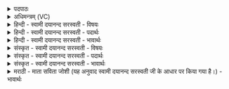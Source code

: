 <details><summary>पदपाठः</summary>

त्वम्। नः॒। अ॒ग्ने॒। तव॑। दे॒व॒। पा॒युभि॒रिति॑ पा॒युऽभिः॑। म॒घोनः॑। र॒क्ष॒। त॒न्वः᳖। च॒। व॒न्द्य॒। त्रा॒ता। तो॒कस्य॑। तन॑ये॒ गवा॑म्। अ॒सि॒। अनि॑मेष॒मित्यनि॑मेषम्। रक्ष॑माणः॒। तव॑। व्र॒ते। १३।
</details>

<details><summary>अधिमन्त्रम् (VC)</summary>

- अग्निर्देवता
- हिरण्यस्तूप आङ्गिरस ऋषिः
- त्रिष्टुप्
- धैवतः
</details>

<details><summary>हिन्दी - स्वामी दयानन्द सरस्वती - विषयः</summary>

राजा और ईश्वर की कैसी सेवा करनी चाहिये, इस विषय को अगले मन्त्र में कहा है ॥
</details>

<details><summary>हिन्दी - स्वामी दयानन्द सरस्वती - पदार्थः</summary>

पदार्थान्वयभाषाः -  हे (देव) उत्तम गुणकर्मस्वभावयुक्त (अग्ने) राजन् वा ईश्वर (तव) आप के (व्रते) उत्तम नियम में वर्त्तमान (मघोनः) बहुत धनयुक्त हम लोगों की (तव) आपके (पायुभिः) रक्षादि के हेतु कर्म्मों से (त्वम्) आप (रक्ष) रक्षा कीजिये (च) और (नः) हमारे (तन्वः) शरीरों की रक्षा कीजिये। हे (वन्द्य) स्तुति के योग्य भगवन् ! जिस कारण आप (अनिमेषम्) निरन्तर (रक्षमाणः) रक्षा करते हुए (तोकस्य) सन्तान पुत्र (तनये) पौत्र और (गवाम्) गौ आदि के (त्राता) रक्षक (असि) हैं, इसलिये हम लोगों के सर्वदा सत्कार और उपासना के योग्य हैं ॥१३ ॥
</details>

<details><summary>हिन्दी - स्वामी दयानन्द सरस्वती - भावार्थः</summary>

भावार्थभाषाः -  इस मन्त्र में श्लेषालङ्कार है। जो मनुष्य ईश्वर के गुण, कर्म, स्वभावों और आज्ञा की अनुकूलता से वर्तमान हैं, जिनकी ईश्वर और विद्वान् लोग निरन्तर रक्षा करनेवाले हैं, वे लक्ष्मी, दीर्घावस्था और सन्तानों से रहित कभी नहीं होते ॥१३ ॥
</details>

<details><summary>संस्कृत - स्वामी दयानन्द सरस्वती - विषयः</summary>

राजेश्वरौ कथं सेवनीयावित्याह ॥
</details>

<details><summary>संस्कृत - स्वामी दयानन्द सरस्वती - पदार्थः</summary>

पदार्थान्वयभाषाः -  हे अग्ने ! देव तव व्रते वर्त्तमानान् मघोनोऽस्मान् तव पायुभिस्त्वं रक्ष, नस्तन्वश्च रक्ष। हे वन्द्य ! यतस्त्वमनिमेषं रक्षमाणस्तोकस्य तनये गवाञ्च त्रातासि, तस्मादस्माभिर्नित्यं सत्कर्त्तव्य उपासनीयश्चासि ॥१३ ॥
</details>

<details><summary>संस्कृत - स्वामी दयानन्द सरस्वती - भावार्थः</summary>

भावार्थभाषाः -  अत्र श्लेषालङ्कारः। य ईश्वरगुणकर्मस्वभावाज्ञानुकूलत्वे वर्त्तन्ते, येषामीश्वरो विद्वांसश्च सततं रक्षकाः सन्ति, ते श्रिया दीर्घायुषा प्रजाभिश्च रहिता कदाचिन्न भवन्ति ॥१३ ॥
</details>

<details><summary>मराठी - माता सविता जोशी (यह अनुवाद स्वामी दयानन्द सरस्वती जी के आधार पर किया गया है।) - भावार्थः</summary>

भावार्थभाषाः -  या मंत्रात श्लेषालंकार आहे. जी माणसे ईश्वराच्या गुण, कर्म स्वभावानुसार त्याच्या आज्ञेत राहतात व ईश्वर आणि विद्वान लोक ज्यांचे सतत रक्षण करतात ते दीर्घायू होतात. त्यांना लक्ष्मी व संतानांची प्राप्ती होते.
</details>